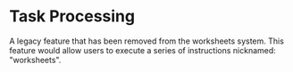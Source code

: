 # Task Processing

A legacy feature that has been removed from the worksheets system. This feature would allow users to execute a series of instructions nicknamed: "worksheets".
